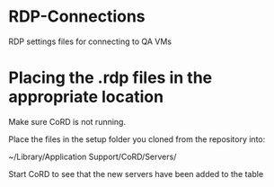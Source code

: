 RDP-Connections
===============

RDP settings files for connecting to QA VMs

Placing the .rdp files in the appropriate location
==================================================

Make sure CoRD is not running.

Place the files in the setup folder you cloned from the repository into:

~/Library/Application Support/CoRD/Servers/

Start CoRD to see that the new servers have been added to the table